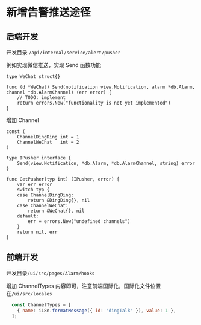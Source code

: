 # 新增告警推送途径

## 后端开发
开发目录 `/api/internal/service/alert/pusher`

例如实现微信推送，实现 Send 函数功能
```
type WeChat struct{}

func (d *WeChat) Send(notification view.Notification, alarm *db.Alarm, channel *db.AlarmChannel) (err error) {
	// TODO: implement
	return errors.New("functionality is not yet implemented")
}
```

增加 Channel
```
const (
	ChannelDingDing int = 1
	ChannelWeChat   int = 2
)

type IPusher interface {
    Send(view.Notification, *db.Alarm, *db.AlarmChannel, string) error
}

func GetPusher(typ int) (IPusher, error) {
	var err error
	switch typ {
	case ChannelDingDing:
		return &DingDing{}, nil
	case ChannelWeChat:
		return &WeChat{}, nil
	default:
		err = errors.New("undefined channels")
	}
	return nil, err
}
```

## 前端开发
开发目录`/ui/src/pages/Alarm/hooks`

增加 ChannelTypes 内容即可，注意前端国际化，国际化文件位置在`/ui/src/locales`

```js
  const ChannelTypes = [
    { name: i18n.formatMessage({ id: "dingTalk" }), value: 1 },
  ];
```



